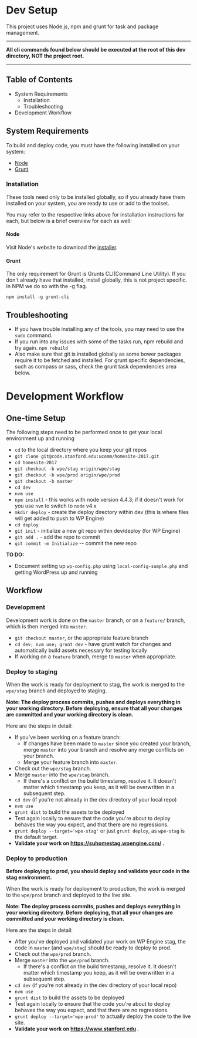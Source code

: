 # Dev Setup

This project uses Node.js, npm and grunt for task and package management.
___

**All cli commands found below should be executed at the root of this dev directory, NOT the project root.**
___

## Table of Contents

* System Requirements
	* Installation
	* Troubleshooting
* Development Workflow

## System Requirements

To build and deploy code, you must have the following installed on your system:

* [Node](http://nodejs.org/)
* [Grunt](http://gruntjs.com/getting-started)

### Installation

These tools need only to be installed globally, so if you already have them installed on your system, you are ready to use or add to the toolset.

You may refer to the respective links above for installation instructions for each, but below is a brief overview for each as well:

#### Node

Visit Node's website to download the [installer](http://nodejs.org/).

#### Grunt

The only requirement for Grunt is Grunts CLI(Command Line Utility).
If you don't already have that installed, install globally, this is not project specific.
In NPM we do so with the -g flag.

	npm install -g grunt-cli

## Troubleshooting

* If you have trouble installing any of the tools, you may need to use the `sudo` command.
* If you run into any issues with some of the tasks run, npm rebuild and try again.
	`npm rebuild`
* Also make sure that git is installed globally as some bower packages require it to be fetched and installed.
For grunt specific dependencies, such as compass or sass, check the grunt task dependencies area below.


# Development Workflow

## One-time Setup

The following steps need to be performed once to get your local environment up and running

* `cd` to the local directory where you keep your git repos
* `git clone git@code.stanford.edu:ucomm/homesite-2017.git`
* `cd homesite-2017`
* `git checkout -b wpe/stag origin/wpe/stag`
* `git checkout -b wpe/prod origin/wpe/prod`
* `git checkout -b master`
* `cd dev`
* `nvm use`
* `npm install` - this works with node version 4.4.3; if it doesn't work for you use `nvm` to switch to `node` v4.x
* `mkdir deploy` - create the deploy directory within dev (this is where files will get added to push to WP Engine)
* `cd deploy`
* `git init` - initialize a new git repo within dev/deploy (for WP Engine)
* `git add .` - add the repo to commit
* `git commit -m Initialize` -- commit the new repo

**TO DO:**

* Document setting up `wp-config.php` using `local-config-sample.php` and getting WordPress up and running


## Workflow

### Development
Development work is done on the `master` branch, or on a `feature/` branch, which is then merged into `master`.

* `git checkout master`, or the appropriate feature branch
* `cd dev; nvm use; grunt dev` - have grunt watch for changes and automatically build assets necessary for testing locally
* If working on a `feature` branch, merge to `master` when appropriate.

### Deploy to staging

When the work is ready for deployment to stag, the work is merged to the `wpe/stag` branch
and deployed to staging.

**Note: The deploy process commits, pushes and deploys everything in your working directory.
Before deploying, ensure that all your changes are committed and your working directory is clean.**

Here are the steps in detail:

* If you've been working on a feature branch:
    * If changes have been made to `master` since you created your branch, merge `master` into your branch and resolve any merge conflicts on your branch.
    * Merge your feature branch into `master`.
* Check out the `wpe/stag` branch.
* Merge `master` into the `wpe/stag` branch.
    * If there's a conflict on the build timestamp, resolve it. It doesn't matter which timestamp you keep, as it will be overwritten in a subsequent step.
* `cd dev` (if you're not already in the dev directory of your local repo)
* `nvm use`
* `grunt dist` to build the assets to be deployed
* Test again locally to ensure that the code you're about to deploy behaves the way you expect, and that there are no regressions.
* `grunt deploy --target='wpe-stag'` or just `grunt deploy`, as `wpe-stag` is the default target.
* **Validate your work on https://suhomestag.wpengine.com/ .**

### Deploy to production

**Before deploying to prod, you should deploy and validate your code in the stag environment.**

When the work is ready for deployment to production, the work is merged to the `wpe/prod` branch
and deployed to the live site.

**Note: The deploy process commits, pushes and deploys everything in your working directory.
Before deploying, that all your changes are committed and your working directory is clean.**

Here are the steps in detail:

* After you've deployed and validated your work on WP Engine stag, the code in `master` (and `wpe/stag`) should be ready to deploy to prod.
* Check out the `wpe/prod` branch.
* Merge `master` into the `wpe/prod` branch.
    * If there's a conflict on the build timestamp, resolve it. It doesn't matter which timestamp you keep, as it will be overwritten in a subsequent step.
* `cd dev` (if you're not already in the dev directory of your local repo)
* `nvm use`
* `grunt dist` to build the assets to be deployed
* Test again locally to ensure that the code you're about to deploy behaves the way you expect, and that there are no regressions.
* `grunt deploy --target='wpe-prod'` to actually deploy the code to the live site.
* **Validate your work on https://www.stanford.edu .**
